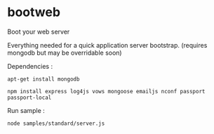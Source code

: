 bootweb
=======

Boot your web server

Everything needed for a quick application server bootstrap.
(requires mongodb but may be overridable soon)

Dependencies :

    apt-get install mongodb
    
    npm install express log4js vows mongoose emailjs nconf passport passport-local

Run sample :

    node samples/standard/server.js